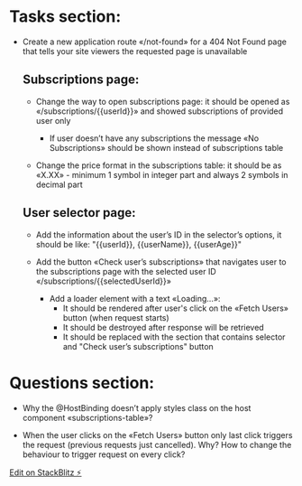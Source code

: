 # Tasks section:

- Create a new application route «/not-found» for a 404 Not Found page that tells your site viewers the requested page is unavailable


  ## Subscriptions page:

  - Change the way to open subscriptions page: it should be opened as «/subscriptions/{{userId}}» and showed subscriptions of provided user only

      - If user doesn’t have any subscriptions the message «No Subscriptions» should be shown instead of subscriptions table

  - Change the price format in the subscriptions table: it should be as «X.XX» - minimum 1 symbol in integer part and always 2 symbols in decimal part


  ## User selector page:

  - Add the information about the user’s ID in the selector’s options, it should be like: 
      "{{userId}}, {{userName}}, {{userAge}}"

  - Add the button «Check user’s subscriptions» that navigates user to the subscriptions page with the selected user ID «/subscriptions/{{selectedUserId}}»

      - Add a loader element with a text «Loading…»:
        - It should be rendered after user's click on the «Fetch Users» button (when request starts)
        - It should be destroyed after response will be retrieved
        - It should be replaced with the section that contains selector and "Check user’s subscriptions" button


# Questions section:

- Why the @HostBinding doesn’t apply styles class on the host component «subscriptions-table»?

- When the user clicks on the «Fetch Users» button only last click triggers the request (previous requests just cancelled). Why? How to change the behaviour to trigger request on every click?

[Edit on StackBlitz ⚡️](https://stackblitz.com/edit/angular-wbzz2g)
